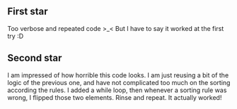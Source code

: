 ## First star

Too verbose and repeated code >\_< But I have to say it worked at the first try :D

## Second star

I am impressed of how horrible this code looks. I am just reusing a bit of the logic of the previous one, and have not complicated too much on the sorting according the rules. I added a while loop, then whenever a sorting rule was wrong, I flipped those two elements. Rinse and repeat. It actually worked!
